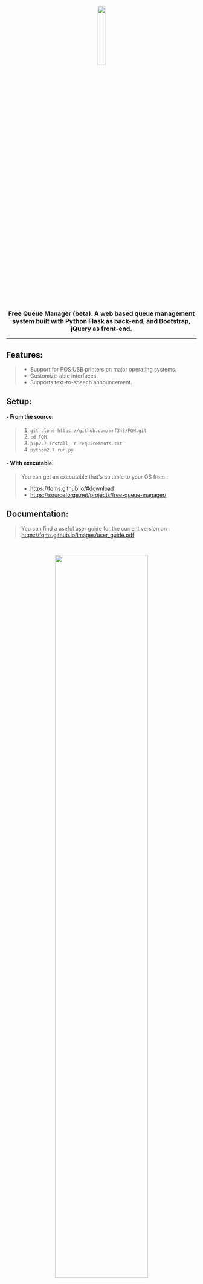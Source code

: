 <p align='center'>
<img width='20%' src='https://fqms.github.io/images/favicon.png' />
</p>

<h3 align='center'> Free Queue Manager (beta). A web based queue management system built with Python Flask as back-end, and Bootstrap, jQuery as front-end. </h3>
<hr />

## Features:
> - Support for POS USB printers on major operating systems. <br />
> - Customize-able interfaces. <br />
> - Supports text-to-speech announcement. <br />

## Setup:
#### - From the source:
> 1. `git clone https://github.com/mrf345/FQM.git` <br />
> 2. `cd FQM` <br />
> 3. `pip2.7 install -r requirements.txt` <br />
> 4. `python2.7 run.py` <br />

#### - With executable:
> You can get an executable that's suitable to your OS from : <br />
> - https://fqms.github.io/#download <br />
> - https://sourceforge.net/projects/free-queue-manager/ <br />

## Documentation:
> You can find a useful user guide for the current version on : <br />
> https://fqms.github.io/images/user_guide.pdf


<br />
<p align='center'>
<img width='70%' src='https://fqms.github.io/images/logo.gif' />
</p>
